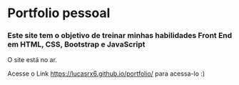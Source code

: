 # Portfolio pessoal

### Este site tem o objetivo de treinar minhas habilidades Front End em HTML, CSS, Bootstrap e JavaScript

O site está no ar.

Acesse o Link https://lucasrx6.github.io/portfolio/ para acessa-lo :)
